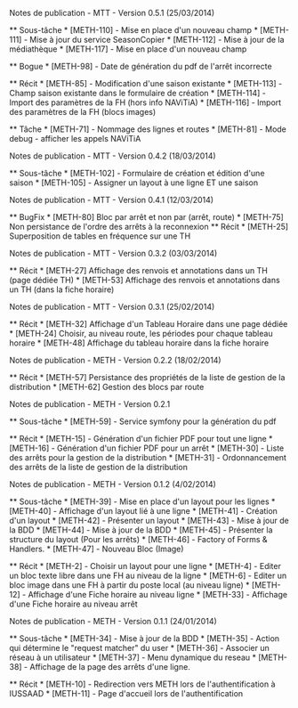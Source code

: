 Notes de publication - MTT - Version 0.5.1 (25/03/2014)

** Sous-tâche
    * [METH-110] - Mise en place d'un nouveau champ
    * [METH-111] - Mise à jour du service SeasonCopier
    * [METH-112] - Mise à jour de la médiathèque
    * [METH-117] - Mise en place d'un nouveau champ

** Bogue
    * [METH-98] - Date de génération du pdf de l'arrêt incorrecte

** Récit
    * [METH-85] - Modification d'une saison existante
    * [METH-113] - Champ saison existante dans le formulaire de création
    * [METH-114] - Import des paramètres de la FH (hors info NAViTiA)
    * [METH-116] - Import des paramètres de la FH (blocs images)

** Tâche
    * [METH-71] - Nommage des lignes et routes
    * [METH-81] - Mode debug - afficher les appels NAViTiA

Notes de publication - MTT - Version 0.4.2 (18/03/2014)

** Sous-tâche
    * [METH-102] - Formulaire de création et édition d'une saison
    * [METH-105] - Assigner un layout à une ligne ET une saison

Notes de publication - MTT - Version 0.4.1 (12/03/2014)

** BugFix
    * [METH-80] Bloc par arrêt et non par (arrêt, route)
    * [METH-75] Non persistance de l'ordre des arrêts à la reconnexion
** Récit
    * [METH-25] Superposition de tables en fréquence sur une TH

Notes de publication - MTT - Version 0.3.2 (03/03/2014)

** Récit
    * [METH-27]     Affichage des renvois et annotations dans un TH (page dédiée TH)
    * [METH-53]     Affichage des renvois et annotations dans un TH (dans la fiche horaire)

Notes de publication - MTT - Version 0.3.1 (25/02/2014)

** Récit
    * [METH-32]	    Affichage d'un Tableau Horaire dans une page dédiée
    * [METH-24]	    Choisir, au niveau route, les périodes pour chaque tableau horaire
    * [METH-48]     Affichage du tableau horaire dans la fiche horaire

Notes de publication - METH - Version 0.2.2 (18/02/2014)

** Récit
    * [METH-57]	 Persistance des propriétés de la liste de gestion de la distribution
    * [METH-62]	 Gestion des blocs par route

Notes de publication - METH - Version 0.2.1

** Sous-tâche
    * [METH-59] - Service symfony pour la génération du pdf

** Récit
    * [METH-15] - Génération d'un fichier PDF pour tout une ligne
    * [METH-16] - Génération d'un fichier PDF pour un arrêt
    * [METH-30] - Liste des arrêts pour la gestion de la distribution
    * [METH-31] - Ordonnancement des arrêts de la liste de gestion de la distribution


Notes de publication - METH - Version 0.1.2 (4/02/2014)

** Sous-tâche
    * [METH-39] - Mise en place d'un layout pour les lignes
    * [METH-40] - Affichage d'un layout lié à une ligne
    * [METH-41] - Création d'un layout
    * [METH-42] - Présenter un layout
    * [METH-43] - Mise à jour de la BDD
    * [METH-44] - Mise à jour de la BDD
    * [METH-45] - Présenter la structure du layout (Pour les arrêts)
    * [METH-46] - Factory of Forms & Handlers.
    * [METH-47] - Nouveau Bloc (Image)

** Récit
    * [METH-2] - Choisir un layout pour une ligne
    * [METH-4] - Editer un bloc texte libre dans une FH au niveau de la ligne
    * [METH-6] - Editer un bloc image dans une FH à partir du poste local (au niveau ligne)
    * [METH-12] - Affichage d'une Fiche horaire au niveau ligne
    * [METH-33] - Affichage d'une Fiche horaire au niveau arrêt


Notes de publication - METH - Version 0.1.1 (24/01/2014)

** Sous-tâche
    * [METH-34] - Mise à jour de la BDD
    * [METH-35] - Action qui détermine le "request matcher" du user
    * [METH-36] - Associer un réseau à un utilisateur
    * [METH-37] - Menu dynamique du reseau
    * [METH-38] - Affichage de la page des arrêts d'une ligne.

** Récit
    * [METH-10] - Redirection vers METH lors de l'authentification à IUSSAAD
    * [METH-11] - Page d'accueil lors de l'authentification
